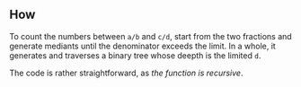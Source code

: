 ## How

To count the numbers between `a/b` and `c/d`,
start from the two fractions and generate mediants until the denominator exceeds the limit.
In a whole, it generates and traverses a binary tree whose deepth is the limited `d`.

The code is rather straightforward, as *the function is recursive*.
